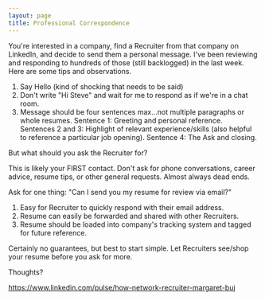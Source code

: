 ```yaml
---
layout: page
title: Professional Correspondence 
---
```


You're interested in a company, find a Recruiter from that company on LinkedIn, and decide to send them a personal message.  I've been reviewing and responding to hundreds of those (still backlogged) in the last week.  Here are some tips and observations.

1)  Say Hello (kind of shocking that needs to be said)
2)  Don't write "Hi Steve" and wait for me to respond as if we're in a chat room.
3)  Message should be four sentences max...not multiple paragraphs or whole resumes.  Sentence 1:  Greeting and personal reference.  Sentences 2 and 3:  Highlight of relevant experience/skills (also helpful to reference a particular job opening).  Sentence 4:  The Ask and closing.

But what should you ask the Recruiter for?

This is likely your FIRST contact.  Don't ask for phone conversations, career advice, resume tips, or other general requests.  Almost always dead ends.

Ask for one thing:   "Can I send you my resume for review via email?"

1)  Easy for Recruiter to quickly respond with their email address.
2)  Resume can easily be forwarded and shared with other Recruiters.
3)  Resume should be loaded into company's tracking system and tagged for future reference.

Certainly no guarantees, but best to start simple.  Let Recruiters see/shop your resume before you ask for more.

Thoughts?

https://www.linkedin.com/pulse/how-network-recruiter-margaret-buj
